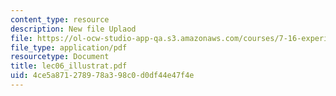 ```yaml
---
content_type: resource
description: New file Uplaod
file: https://ol-ocw-studio-app-qa.s3.amazonaws.com/courses/7-16-experimental-molecular-biology-biotechnology-ii-spring-2005/4ce5a871278978a398c0d0df44e47f4e_lec06_illustrat.pdf
file_type: application/pdf
resourcetype: Document
title: lec06_illustrat.pdf
uid: 4ce5a871-2789-78a3-98c0-d0df44e47f4e
---
```

